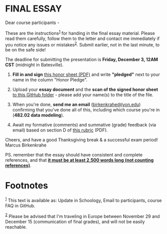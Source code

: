 

# FINAL ESSAY

Dear course participants -

These are the instructions<sup><a id="fnr.1" class="footref" href="#fn.1">1</a></sup> for handing in the final essay
material. Please read them carefully, follow them to the letter and
contact me immediately if you notice any issues or
mistakes<sup><a id="fnr.2" class="footref" href="#fn.2">2</a></sup>. Submit earlier, not in the last minute, to be on the
safe side!

The deadline for submitting the presentation is **Friday, December 3,
12AM CST** (midnight in Batesville).

1.  **Fill in and sign** [this honor sheet (PDF)](https://github.com/birkenkrahe/org/blob/master/Honor_pledge.pdf) and write
    **"pledged"** next to your name in the column "Honor Pledge".

2.  Upload your **essay document** and the **scan of the
    signed honor sheet** [to this GitHub folder](https://github.com/birkenkrahe/mod482/tree/main/presentations/4th_sprint_review) - please add your
    name(s) to the title of the file.

3.  When you're done, **send me an email** (birkenkrahe@lyon.edu)
    confirming that you've done all of this, including which
    course you're in (**482.02 data modeling**).

4.  Await my formative (comments) and summative (grade) feedback (via
    email) based on section D of [this rubric](https://github.com/birkenkrahe/org/blob/master/Essay_Assessment_Rubric.pdf) (PDF).

Cheers, and have a good Thanksgiving break & a successful exam period!
Marcus Birkenkrahe

PS. remember that the essay should have consistent and complete
references, and that **[it must be at least 2,500 words long (not
counting references)](https://github.com/birkenkrahe/mod482/blob/main/syllabus.md#final-essay-40)**.


# Footnotes

<sup><a id="fn.1" href="#fnr.1">1</a></sup> This text is available as: Update in Schoology, Email to
participants, course FAQ in GitHub.

<sup><a id="fn.2" href="#fnr.2">2</a></sup> Please be advised that I'm traveling in Europe between November
29 and December 15 (communication of final grades), and will not be
easily reachable.
